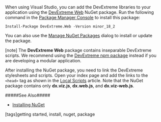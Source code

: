 When using Visual Studio, you can add the DevExtreme libraries to your application using the [DevExtreme Web](https://www.nuget.org/packages/DevExtreme.Web) NuGet package. Run the following command in the [Package Manager Console](https://docs.nuget.org/consume/package-manager-console) to install this package:

    Install-Package DevExtreme.Web -Version minor_18_2

You can also use the [Manage NuGet Packages](https://docs.nuget.org/consume/Package-Manager-Dialog) dialog to install or update the package.

[note] The **DevExtreme Web** package contains inseparable DevExtreme scripts. We recommend using the [DevExtreme npm package](/concepts/00%20Getting%20Started/01%20Installation/01%20npm%20Package '/Documentation/Guide/Getting_Started/Installation/npm_Package/') instead if you are developing a modular application.

After installing the NuGet package, you need to link the DevExtreme stylesheets and scripts. Open your index page and add the links to the `<head>` tag as shown in the [Local Scripts](/concepts/00%20Getting%20Started/01%20Installation/10%20Local%20Scripts.md '/Documentation/Guide/Getting_Started/Installation/Local_Scripts') article. Note that the NuGet package contains only **dx.viz.js**, **dx.web.js**, and **dx.viz-web.js**.

#####See Also#####
- [Installing NuGet](https://docs.nuget.org/docs/start-here/installing-nuget)

[tags]getting started, install, nuget, package
